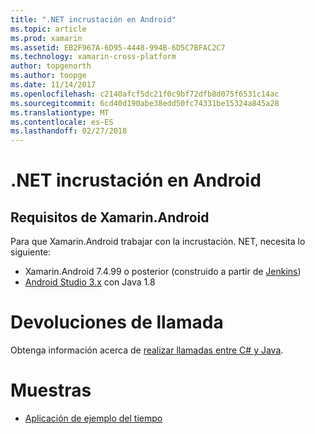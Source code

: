 ```yaml
---
title: ".NET incrustación en Android"
ms.topic: article
ms.prod: xamarin
ms.assetid: EB2F967A-6D95-4448-994B-6D5C7BFAC2C7
ms.technology: xamarin-cross-platform
author: topgenorth
ms.author: toopge
ms.date: 11/14/2017
ms.openlocfilehash: c2140afcf5dc21f0c9bf72dfb8d075f6531c14ac
ms.sourcegitcommit: 6cd40d190abe38edd50fc74331be15324a845a28
ms.translationtype: MT
ms.contentlocale: es-ES
ms.lasthandoff: 02/27/2018
---
```

# <a name="net-embedding-on-android"></a>.NET incrustación en Android

## <a name="xamarinandroid-requirements"></a>Requisitos de Xamarin.Android

Para que Xamarin.Android trabajar con la incrustación. NET, necesita lo siguiente:

* Xamarin.Android 7.4.99 o posterior (construido a partir de [Jenkins](https://jenkins.mono-project.com/view/Xamarin.Android/job/xamarin-android/lastSuccessfulBuild/Azure/))
* [Android Studio 3.x](https://developer.android.com/studio/index.html) con Java 1.8

# <a name="callbacks"></a>Devoluciones de llamada

Obtenga información acerca de [realizar llamadas entre C# y Java](callbacks.md).

# <a name="samples"></a>Muestras

* [Aplicación de ejemplo del tiempo](https://github.com/jamesmontemagno/embeddinator-weather)
